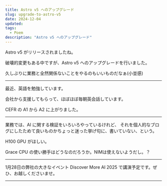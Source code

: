 ```yaml
---
title: Astro v5 へのアップグレード
slug: upgrade-to-astro-v5
date: 2024-12-04
updated:
tags:
  - Poem
description: "Astro v5 へのアップグレード"
---
```


Astro v5 がリリースされましたね。

破壊的変更もある中ですが、Astro v5 へのアップグレードを行いました。

久しぶりに業務と全然関係ないことをやるのもいいものだなぁ(小並感)

<!-- more -->

---

最近、英語を勉強しています。

会社から支援してもらって、ほぼほぼ毎朝英会話しています。

CEFR の A1 から A2 に上がりました。

---

業務では、AI に関する検証をいろいろやっているけれど、
それを個人的なブログにしたためて良いものかちょっと迷った挙げ句に、書いていない、という。

H100 GPU がほしい。

Grace CPU の使い勝手はどうなのだろうか。NIMは使えないようだし。？

---

1月28日の弊社の大きなイベント Discover More AI 2025 で講演予定です。ぜひ、お越しくださいませ。

---
